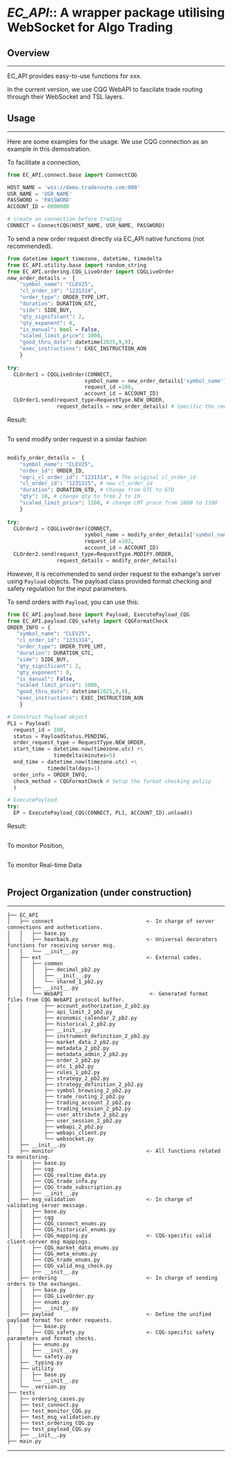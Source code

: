 # *EC_API*:: A wrapper package utilising WebSocket for Algo Trading 


## Overview
-----------
EC_API provides easy-to-use functions for xxx.

In the current version, we use CQG WebAPI to fascilate trade 
routing through their WebSocket and TSL layers. 

## Usage
--------
Here are some examples for the usage. 
We use CQG connection as an example in this demostration.

To facilitate a connection, 
```python
from EC_API.connect.base import ConnectCQG

HOST_NAME = 'wss://demo.traderoute.com:000'
USR_NAME = 'USR_NAME'
PASSWORD = 'PASSWORD'
ACCOUNT_ID = 0000000

# create an connection before trading
CONNECT = ConnectCQG(HOST_NAME, USR_NAME, PASSWORD)
```

To send a new order request directly via EC_API native functions (not recommended).

```python
from datetime import timezone, datetime, timedelta
from EC_API.utility.base import random_string
from EC_API.ordering.CQG_LiveOrder import CQGLiveOrder
new_order_details =  { 
    "symbol_name": "CLEV25",
    "cl_order_id": "1231314",
    "order_type": ORDER_TYPE_LMT, 
    "duration": DURATION_GTC, 
    "side": SIDE_BUY,
    "qty_significant": 2,
    "qty_exponent": 0, 
    "is_manual": bool = False,
    "scaled_limit_price": 1000,
    "good_thru_date": datetime(2025,9,9),
    "exec_instructions": EXEC_INSTRUCTION_AON
    }
                      
try:
  CLOrder1 = CQGLiveOrder(CONNECT, 
                         symbol_name = new_order_details['symbol_name'], 
                         request_id =100, 
                         account_id = ACCOUNT_ID)
  CLOrder1.send(request_type=RequestType.NEW_ORDER, 
                request_details = new_order_details) # Specific the request type
```
Result:
```plaintext

```

To send modify order request in a similar fashion
```python

modify_order_details =  { 
    "symbol_name": "CLEV25",
    "order_id": ORDER_ID, 
    "ogri_cl_order_id": "1231314", # The original cl_order_id
    "cl_order_id": "1231315", # new cl_order_id
    "duration": DURATION_GTD, # Change from GTC to GTD
    "qty": 10, # change qty to from 2 to 10
    "scaled_limit_price": 1100, # change LMT proce from 1000 to 1100
    }
                      
try:
  CLOrder2 = CQGLiveOrder(CONNECT, 
                         symbol_name = modify_order_details['symbol_name'], 
                         request_id =102, 
                         account_id = ACCOUNT_ID)
  CLOrder2.send(request_type=RequestType.MODIFY.ORDER, 
                request_details = modify_order_details)

```

However, it is recommended to send order request to the exhange's 
server using `Payload` objects. The payload class provided format
checking and safety regulation for the input parameters. 

To send orders with `Payload`, you can use this:

```python 
from EC_API.payload.base import Payload, ExecutePayload_CQG
from EC_API.payload.CQG_safety import CQGFormatCheck
ORDER_INFO = {
   "symbol_name": "CLEV25",
   "cl_order_id": "1231314",
   "order_type": ORDER_TYPE_LMT, 
   "duration": DURATION_GTC, 
   "side": SIDE_BUY,
   "qty_significant": 2,
   "qty_exponent": 0, 
   "is_manual": False,
   "scaled_limit_price": 1000,
   "good_thru_date": datetime(2025,9,9),
   "exec_instructions": EXEC_INSTRUCTION_AON
    }

# Construct Payload object
PL1 = Payload(
  request_id = 100,
  status = PayloadStatus.PENDING,
  order_request_type = RequestType.NEW_ORDER,
  start_time = datetime.now(timezone.utc) +\
               timedelta(minutes=5)
  end_time = datetime.now(timezone.utc) +\
             timedelta(days=1)
  order_info = ORDER_INFO,
  check_method = CQGFormatCheck # Setup the format checking policy
  )

# ExecutePayload 
try:
  EP = ExecutePayload_CQG(CONNECT, PL1, ACCOUNT_ID).unload()

```
Result:
```plaintext

```
To monitor Position,
```python
```

To monitor Real-time Data
```python
```


## Project Organization (under construction)
-----------------------
    ├── EC_API
    │   ├── connect                              <- In charge of server connections and authetications.
    │   │   ├── base.py
    │   │   ├── hearback.py                      <- Universal decorators functions for receiving server msg.
    │   │   └── __init__.py
    │   ├── ext                                  <- External codes.
    │   │   ├── common
    │   │   │   ├── decimal_pb2.py
    │   │   │   ├── __init__.py
    │   │   │   └── shared_1_pb2.py
    │   │   ├── __init__.py
    │   │   └── WebAPI                            <- Generated format files from CQG WebAPI protocol buffer.
    │   │       ├── account_authorization_2_pb2.py
    │   │       ├── api_limit_2_pb2.py
    │   │       ├── economic_calendar_2_pb2.py
    │   │       ├── historical_2_pb2.py
    │   │       ├── __init__.py
    │   │       ├── instrument_definition_2_pb2.py
    │   │       ├── market_data_2_pb2.py
    │   │       ├── metadata_2_pb2.py
    │   │       ├── metadata_admin_2_pb2.py
    │   │       ├── order_2_pb2.py
    │   │       ├── otc_1_pb2.py
    │   │       ├── rules_1_pb2.py
    │   │       ├── strategy_2_pb2.py
    │   │       ├── strategy_definition_2_pb2.py
    │   │       ├── symbol_browsing_2_pb2.py
    │   │       ├── trade_routing_2_pb2.py
    │   │       ├── trading_account_2_pb2.py
    │   │       ├── trading_session_2_pb2.py
    │   │       ├── user_attribute_2_pb2.py
    │   │       ├── user_session_2_pb2.py
    │   │       ├── webapi_2_pb2.py
    │   │       ├── webapi_client.py
    │   │       └── websocket.py
    │   ├── __init__.py
    │   ├── monitor                              <- All functions related to monitoring.
    │   │   ├── base.py
    │   │   ├── cqg
    │   │   ├── CQG_realtime_data.py
    │   │   ├── CQG_trade_info.py
    │   │   ├── CQG_trade_subscription.py
    │   │   ├── __init__.py
    │   ├── msg_validation                       <- In charge of validating server message.
    │   │   ├── base.py
    │   │   ├── cqg
    │   │   ├── CQG_connect_enums.py
    │   │   ├── CQG_historical_enums.py
    │   │   ├── CQG_mapping.py                   <- CQG-specific valid client-server msg mappings.
    │   │   ├── CQG_market_data_enums.py
    │   │   ├── CQG_meta_enums.py
    │   │   ├── CQG_trade_enums.py
    │   │   ├── CQG_valid_msg_check.py
    │   │   ├── __init__.py
    │   ├── ordering                             <- In charge of sending orders to the exchanges.
    │   │   ├── base.py
    │   │   ├── CQG_LiveOrder.py
    │   │   ├── enums.py
    │   │   ├── __init__.py
    │   ├── payload                              <- Define the unified payload format for order requests.
    │   │   ├── base.py
    │   │   ├── CQG_safety.py                    <- CQG-specific safety parameters and format checks.
    │   │   ├── enums.py
    │   │   ├── __init__.py
    │   │   └── safety.py
    │   ├── _typing.py
    │   ├── utility
    │   │   ├── base.py
    │   │   └── __init__.py
    │   └── _version.py
    ├── tests
    │   ├── ordering_cases.py
    │   ├── test_connect.py
    │   ├── test_monitor_CQG.py
    │   ├── test_msg_validation.py
    │   ├── test_ordering_CQG.py
    │   ├── test_payload_CQG.py
    │   ├── __init__.py
    ├── main.py
-----------------------